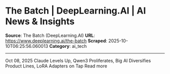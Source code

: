 # The Batch | DeepLearning.AI | AI News & Insights

**Source**: The Batch (DeepLearning.AI)
**URL**: https://www.deeplearning.ai/the-batch
**Scraped**: 2025-10-10T06:25:56.060013
**Category**: ai_tech

---

Oct 08, 2025
Claude Levels Up, Qwen3 Proliferates, Big AI Diversifies Product Lines, LoRA Adapters on Tap
Read more
